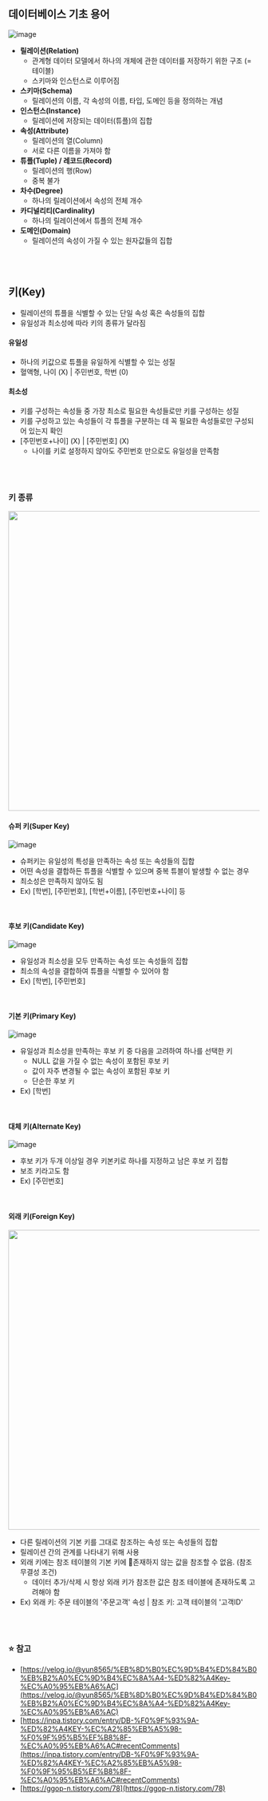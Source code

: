## **데이터베이스 기초 용어**

![image](https://user-images.githubusercontent.com/64777557/227129452-88d77a2e-d2a0-4f3c-a053-3a1df8022f22.png)

-   **릴레이션(Relation)**
    -   관계형 데이터 모델에서 하나의 개체에 관한 데이터를 저장하기 위한 구조 (= 테이블)
    -   스키마와 인스턴스로 이루어짐
-   **스키마(Schema)**
    -   릴레이션의 이름, 각 속성의 이름, 타입, 도메인 등을 정의하는 개념
-   **인스턴스(Instance)**
    -   릴레이션에 저장되는 데이터(튜플)의 집합
-   **속성(Attribute)**
    -   릴레이션의 열(Column)
    -   서로 다른 이름을 가져야 함
-   **튜플(Tuple) / 레코드(Record)**
    -   릴레이션의 행(Row)
    -   중복 불가
-   **차수(Degree)**
    -   하나의 릴레이션에서 속성의 전체 개수
-   **카디널리티(Cardinality)**
    -   하나의 릴레이션에서 튜플의 전체 개수
-   **도메인(Domain)**
    -   릴레이션의 속성이 가질 수 있는 원자값들의 집합

</br></br>

## **키(Key)**
-   릴레이션의 튜플을 식별할 수 있는 단일 속성 혹은 속성들의 집합
-   유일성과 최소성에 따라 키의 종류가 달라짐

#### **유일성**
-   하나의 키값으로 튜플을 유일하게 식별할 수 있는 성질
-   혈액형, 나이 (X) | 주민번호, 학번 (0)

#### **최소성**

-   키를 구성하는 속성들 중 가장 최소로 필요한 속성들로만 키를 구성하는 성질
-   키를 구성하고 있는 속성들이 각 튜플을 구분하는 데 꼭 필요한 속성들로만 구성되어 있는지 확인
-   \[주민번호+나이\] (X) | \[주민번호\] (X)
    -   나이를 키로 설정하지 않아도 주민번호 만으로도 유일성을 만족함

</br></br>

### **키 종류**

<img src="https://user-images.githubusercontent.com/64777557/227129489-077a273d-43a0-4402-bcfa-6900d8a1feac.png" width="600">

#### **슈퍼 키(Super Key)**

![image](https://user-images.githubusercontent.com/64777557/227129543-12f256d9-33ea-401b-94f1-8e7fba981f2e.png)

-   슈퍼키는 유일성의 특성을 만족하는 속성 또는 속성들의 집합
-   어떤 속성을 결합하든 튜플을 식별할 수 있으며 중복 튜블이 발생할 수 없는 경우
-   최소성은 만족하지 않아도 됨
-   Ex) \[학번\], \[주민번호\], \[학번+이름\], \[주민번호+나이\] 등

</br>

#### **후보 키(Candidate Key)**

![image](https://user-images.githubusercontent.com/64777557/227129575-17d51f07-705b-4733-a535-bfbb3b5cab47.png)

-   유일성과 최소성을 모두 만족하는 속성 또는 속성들의 집합
-   최소의 속성을 결합하여 튜플을 식별할 수 있어야 함
-   Ex) \[학번\], \[주민번호\]

</br>

#### **기본 키(Primary Key)**

![image](https://user-images.githubusercontent.com/64777557/227129602-736a51a7-1fb2-4ff2-8ea1-8c723df810ce.png)

-   유일성과 최소성을 만족하는 후보 키 중 다음을 고려하여 하나를 선택한 키
    -   NULL 값을 가질 수 없는 속성이 포함된 후보 키
    -   값이 자주 변경될 수 없는 속성이 포함된 후보 키
    -   단순한 후보 키
-   Ex) \[학번\]

</br>

#### **대체 키(Alternate Key)**

![image](https://user-images.githubusercontent.com/64777557/227129647-1536af6d-7f78-4199-a913-9df032c211eb.png)

-   후보 키가 두개 이상일 경우 키본키로 하나를 지정하고 남은 후보 키 집합
-   보조 키라고도 함
-   Ex) \[주민번호\]

</br>

#### **외래 키(Foreign Key)**

<img src="https://user-images.githubusercontent.com/64777557/227129681-5efe93e3-6a46-440b-9d60-2278434cb986.png" width="600">

-   다른 릴레이션의 기본 키를 그대로 참조하는 속성 또는 속성들의 집합
-   릴레이션 간의 관계를 나타내기 위해 사용
-   외래 키에는 참조 테이블의 기본 키에 존재하지 않는 값을 참조할 수 없음. (참조 무결성 조건)
    -   데이터 추가/삭제 시 항상 외래 키가 참조한 값은 참조 테이블에 존재하도록 고려해야 함
-   Ex) 외래 키: 주문 테이블의 '주문고객' 속성 | 참조 키: 고객 테이블의 '고객ID'

</br></br>

### **⭐️ 참고**

-   [https://velog.io/@yun8565/%EB%8D%B0%EC%9D%B4%ED%84%B0%EB%B2%A0%EC%9D%B4%EC%8A%A4-%ED%82%A4Key-%EC%A0%95%EB%A6%AC](https://velog.io/@yun8565/%EB%8D%B0%EC%9D%B4%ED%84%B0%EB%B2%A0%EC%9D%B4%EC%8A%A4-%ED%82%A4Key-%EC%A0%95%EB%A6%AC)
-   [https://inpa.tistory.com/entry/DB-%F0%9F%93%9A-%ED%82%A4KEY-%EC%A2%85%EB%A5%98-%F0%9F%95%B5%EF%B8%8F-%EC%A0%95%EB%A6%AC#recentComments](https://inpa.tistory.com/entry/DB-%F0%9F%93%9A-%ED%82%A4KEY-%EC%A2%85%EB%A5%98-%F0%9F%95%B5%EF%B8%8F-%EC%A0%95%EB%A6%AC#recentComments)
-   [https://ggop-n.tistory.com/78](https://ggop-n.tistory.com/78)

